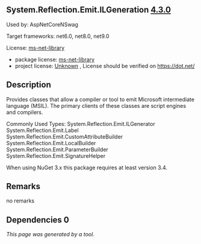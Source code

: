 System.Reflection.Emit.ILGeneration [4.3.0](https://www.nuget.org/packages/System.Reflection.Emit.ILGeneration/4.3.0)
--------------------

Used by: AspNetCoreNSwag

Target frameworks: net6.0, net8.0, net9.0

License: [ms-net-library](../../../../licenses/ms-net-library) 

- package license: [ms-net-library](http://go.microsoft.com/fwlink/?LinkId=329770) 
- project license: [Unknown](https://dot.net/) , License should be verified on https://dot.net/

Description
-----------
Provides classes that allow a compiler or tool to emit Microsoft intermediate language (MSIL). The primary clients of these classes are script engines and compilers.

Commonly Used Types:
System.Reflection.Emit.ILGenerator
System.Reflection.Emit.Label
System.Reflection.Emit.CustomAttributeBuilder
System.Reflection.Emit.LocalBuilder
System.Reflection.Emit.ParameterBuilder
System.Reflection.Emit.SignatureHelper
 
When using NuGet 3.x this package requires at least version 3.4.

Remarks
-----------
no remarks


Dependencies 0
-----------


*This page was generated by a tool.*